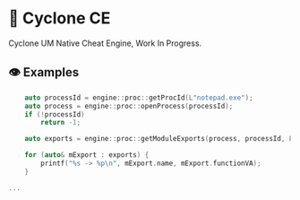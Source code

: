 
# 🏓 Cyclone CE

Cyclone UM Native Cheat Engine, Work In Progress.

## 👁 Examples

```cpp
	auto processId = engine::proc::getProcId(L"notepad.exe");
	auto process = engine::proc::openProcess(processId);
	if (!processId)
		return -1;

	auto exports = engine::proc::getModuleExports(process, processId, L"ntdll.dll");

	for (auto& mExport : exports) {
		printf("%s -> %p\n", mExport.name, mExport.functionVA);
	}

...
```
